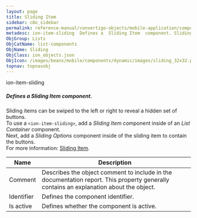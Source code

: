 ```yaml
---
layout: page
title: Sliding Item
sidebar: c8o_sidebar
permalink: reference-manual/convertigo-objects/mobile-application/components/list-components/sliding-item/
metadesc: ion-item-sliding  Defines a  Sliding Item  component. Sliding items can be swiped to the left or right to reveal a hidden set of buttons. To use a  &l
ObjGroup: Lists
ObjCatName: list-components
ObjName: Sliding
ObjClass: ion_objects.json
ObjIcon: /images/beans/mobile/components/dynamic/images/sliding_32x32.png
topnav: topnavobj
---
```

ion-item-sliding<br/>

##### Defines a <i>Sliding Item</i> component.<br/>
Sliding items can be swiped to the left or right to reveal a hidden set of buttons.<br/>
To use a <code>&lt;ion-item-sliding&gt;</code>, add a <i>Sliding Item</i> component inside of an <i>List Container</i> component.<br/>
Next, add a <i>Sliding Options</i> component inside of the sliding item to contain the buttons.<br/>
 For more information: <a href='https://ionicframework.com/docs/v3/components/#sliding-list' target='_blank'>Sliding Item</a>.

Name | Description 
--- | ---
Comment | Describes the object comment to include in the documentation report.  This property generally contains an explanation about the object. 
Identifier | Defines the component identifier.  
Is active | Defines whether the component is active. 

